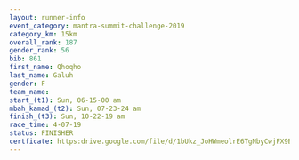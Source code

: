 ```yaml
---
layout: runner-info 
event_category: mantra-summit-challenge-2019 
category_km: 15km 
overall_rank: 187
gender_rank: 56
bib: 861
first_name: Qhoqho
last_name: Galuh
gender: F
team_name: 
start_(t1): Sun, 06-15-00 am
mbah_kamad_(t2): Sun, 07-23-24 am
finish_(t3): Sun, 10-22-19 am
race_time: 4-07-19
status: FINISHER
certficate: https:drive.google.com/file/d/1bUkz_JoHWmeolrE6TgNbyCwjFX9BbWFb/view?usp=sharing
---
```

